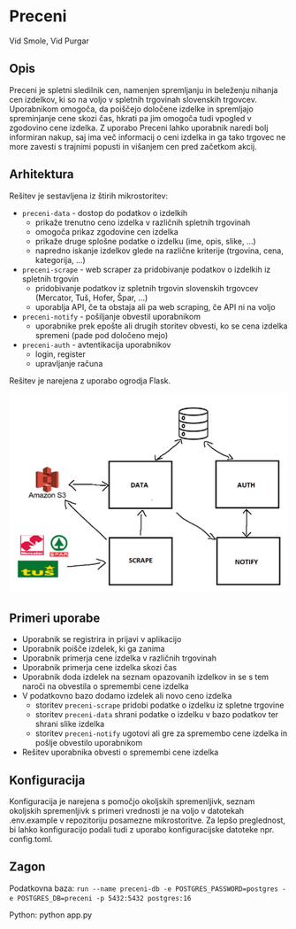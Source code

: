 # Preceni

Vid Smole, Vid Purgar

## Opis

Preceni je spletni sledilnik cen, namenjen spremljanju in beleženju nihanja cen izdelkov, ki so na voljo v spletnih trgovinah slovenskih trgovcev. Uporabnikom omogoča, da poiščejo določene izdelke in spremljajo spreminjanje cene skozi čas, hkrati pa jim omogoča tudi vpogled v zgodovino cene izdelka. Z uporabo Preceni lahko uporabnik naredi bolj informiran nakup, saj ima več informacij o ceni izdelka in ga tako trgovec ne more zavesti s trajnimi popusti in višanjem cen pred začetkom akcij.

## Arhitektura

Rešitev je sestavljena iz štirih mikrostoritev:

- `preceni-data` - dostop do podatkov o izdelkih
  - prikaže trenutno ceno izdelka v različnih spletnih trgovinah
  - omogoča prikaz zgodovine cen izdelka
  - prikaže druge splošne podatke o izdelku (ime, opis, slike, ...)
  - napredno iskanje izdelkov glede na različne kriterije (trgovina, cena, kategorija, ...)
- `preceni-scrape` - web scraper za pridobivanje podatkov o izdelkih iz spletnih trgovin
  - pridobivanje podatkov iz spletnih trgovin slovenskih trgovcev (Mercator, Tuš, Hofer, Špar, ...)
  - uporablja API, če ta obstaja ali pa web scraping, če API ni na voljo
- `preceni-notify` - pošiljanje obvestil uporabnikom
  - uporabnike prek epošte ali drugih storitev obvesti, ko se cena izdelka spremeni (pade pod določeno mejo)
- `preceni-auth` - avtentikacija uporabnikov
  - login, register
  - upravljanje računa

Rešitev je narejena z uporabo ogrodja Flask.

![arhitektura](arhitektura.png)

## Primeri uporabe

- Uporabnik se registrira in prijavi v aplikacijo
- Uporabnik poišče izdelek, ki ga zanima
- Uporabnik primerja cene izdelka v različnih trgovinah
- Uporabnik primerja cene izdelka skozi čas
- Uporabnik doda izdelek na seznam opazovanih izdelkov in se s tem naroči na obvestila o spremembi cene izdelka
- V podatkovno bazo dodamo izdelek ali novo ceno izdelka
  - storitev `preceni-scrape` pridobi podatke o izdelku iz spletne trgovine
  - storitev `preceni-data` shrani podatke o izdelku v bazo podatkov ter shrani slike izdelka
  - storitev `preceni-notify` ugotovi ali gre za spremembo cene izdelka in pošlje obvestilo uporabnikom
- Rešitev uporabnika obvesti o spremembi cene izdelka

## Konfiguracija
Konfiguracija je narejena s pomočjo okoljskih spremenljivk, seznam okoljskih spremenljivk s primeri vrednosti je na voljo v datotekah .env.example v repozitoriju posamezne mikrostoritve.
Za lepšo preglednost, bi lahko konfiguracijo podali tudi z uporabo konfiguracijske datoteke npr. config.toml.


## Zagon

Podatkovna baza: `run --name preceni-db -e POSTGRES_PASSWORD=postgres -e POSTGRES_DB=preceni -p 5432:5432 postgres:16`

Python: python app.py


